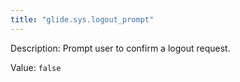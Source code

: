 ```yaml
---
title: "glide.sys.logout_prompt"
---
```


Description: Prompt user to confirm a logout request.

Value: `false`